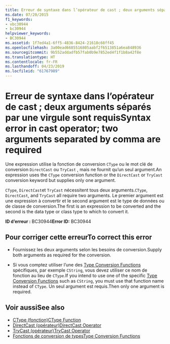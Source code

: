 ```yaml
---
title: Erreur de syntaxe dans l’opérateur de cast ; deux arguments séparés par une virgule sont requis
ms.date: 07/20/2015
f1_keywords:
- vbc30944
- bc30944
helpviewer_keywords:
- BC30944
ms.assetid: 1f7ed4a1-6ff5-4836-8424-21618c68ff45
ms.openlocfilehash: 3a00ead6685516805aabf2f6513851a6ea848936
ms.sourcegitcommit: 9b552addadfb57fab0b9e7852ed4f1f1b8a42f8e
ms.translationtype: HT
ms.contentlocale: fr-FR
ms.lasthandoff: 04/23/2019
ms.locfileid: "61767989"
---
```

# <a name="syntax-error-in-cast-operator-two-arguments-separated-by-comma-are-required"></a><span data-ttu-id="9a14a-102">Erreur de syntaxe dans l’opérateur de cast ; deux arguments séparés par une virgule sont requis</span><span class="sxs-lookup"><span data-stu-id="9a14a-102">Syntax error in cast operator; two arguments separated by comma are required</span></span>
<span data-ttu-id="9a14a-103">Une expression utilise la fonction de conversion `CType` ou le mot clé de conversion `DirectCast` ou `TryCast` , mais ne fournit qu’un seul argument.</span><span class="sxs-lookup"><span data-stu-id="9a14a-103">An expression uses the `CType` conversion function or the `DirectCast` or `TryCast` conversion keyword but supplies only one argument.</span></span>  
  
 <span data-ttu-id="9a14a-104">`CType`, `DirectCast`et `TryCast` nécessitent tous deux arguments.</span><span class="sxs-lookup"><span data-stu-id="9a14a-104">`CType`, `DirectCast`, and `TryCast` all require two arguments.</span></span> <span data-ttu-id="9a14a-105">Le premier argument est une expression à convertir et le second argument est le type de données ou de classe de conversion.</span><span class="sxs-lookup"><span data-stu-id="9a14a-105">The first is an expression to be converted and the second is the data type or class type to which to convert it.</span></span>  
  
 <span data-ttu-id="9a14a-106">**ID d’erreur :** BC30944</span><span class="sxs-lookup"><span data-stu-id="9a14a-106">**Error ID:** BC30944</span></span>  
  
## <a name="to-correct-this-error"></a><span data-ttu-id="9a14a-107">Pour corriger cette erreur</span><span class="sxs-lookup"><span data-stu-id="9a14a-107">To correct this error</span></span>  
  
- <span data-ttu-id="9a14a-108">Fournissez les deux arguments selon les besoins de conversion.</span><span class="sxs-lookup"><span data-stu-id="9a14a-108">Supply both arguments as required for the conversion.</span></span>  
  
- <span data-ttu-id="9a14a-109">Si vous comptez utiliser l’une des [Type Conversion Functions](../../visual-basic/language-reference/functions/type-conversion-functions.md) spécifiques, par exemple `CString`, vous devez utiliser ce nom de fonction au lieu de `CType`.</span><span class="sxs-lookup"><span data-stu-id="9a14a-109">If you intend to use one of the specific [Type Conversion Functions](../../visual-basic/language-reference/functions/type-conversion-functions.md) such as `CString`, you must use that function name instead of `CType`.</span></span> <span data-ttu-id="9a14a-110">Un seul argument est requis.</span><span class="sxs-lookup"><span data-stu-id="9a14a-110">Then only one argument is required.</span></span>  
  
## <a name="see-also"></a><span data-ttu-id="9a14a-111">Voir aussi</span><span class="sxs-lookup"><span data-stu-id="9a14a-111">See also</span></span>

- [<span data-ttu-id="9a14a-112">CType (fonction)</span><span class="sxs-lookup"><span data-stu-id="9a14a-112">CType Function</span></span>](../../visual-basic/language-reference/functions/ctype-function.md)
- [<span data-ttu-id="9a14a-113">DirectCast (opérateur)</span><span class="sxs-lookup"><span data-stu-id="9a14a-113">DirectCast Operator</span></span>](../../visual-basic/language-reference/operators/directcast-operator.md)
- [<span data-ttu-id="9a14a-114">TryCast (opérateur)</span><span class="sxs-lookup"><span data-stu-id="9a14a-114">TryCast Operator</span></span>](../../visual-basic/language-reference/operators/trycast-operator.md)
- [<span data-ttu-id="9a14a-115">Fonctions de conversion de types</span><span class="sxs-lookup"><span data-stu-id="9a14a-115">Type Conversion Functions</span></span>](../../visual-basic/language-reference/functions/type-conversion-functions.md)
